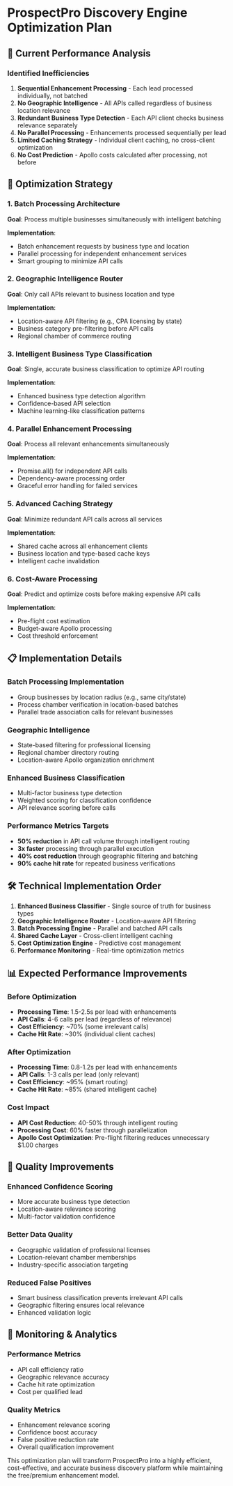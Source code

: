 # ProspectPro Discovery Engine Optimization Plan

## 🎯 Current Performance Analysis

### Identified Inefficiencies
1. **Sequential Enhancement Processing** - Each lead processed individually, not batched
2. **No Geographic Intelligence** - All APIs called regardless of business location relevance
3. **Redundant Business Type Detection** - Each API client checks business relevance separately
4. **No Parallel Processing** - Enhancements processed sequentially per lead
5. **Limited Caching Strategy** - Individual client caching, no cross-client optimization
6. **No Cost Prediction** - Apollo costs calculated after processing, not before

## 🚀 Optimization Strategy

### 1. Batch Processing Architecture
**Goal**: Process multiple businesses simultaneously with intelligent batching

**Implementation**:
- Batch enhancement requests by business type and location
- Parallel processing for independent enhancement services
- Smart grouping to minimize API calls

### 2. Geographic Intelligence Router
**Goal**: Only call APIs relevant to business location and type

**Implementation**:
- Location-aware API filtering (e.g., CPA licensing by state)
- Business category pre-filtering before API calls
- Regional chamber of commerce routing

### 3. Intelligent Business Type Classification
**Goal**: Single, accurate business classification to optimize API routing

**Implementation**:
- Enhanced business type detection algorithm
- Confidence-based API selection
- Machine learning-like classification patterns

### 4. Parallel Enhancement Processing
**Goal**: Process all relevant enhancements simultaneously

**Implementation**:
- Promise.all() for independent API calls
- Dependency-aware processing order
- Graceful error handling for failed services

### 5. Advanced Caching Strategy
**Goal**: Minimize redundant API calls across all services

**Implementation**:
- Shared cache across all enhancement clients
- Business location and type-based cache keys
- Intelligent cache invalidation

### 6. Cost-Aware Processing
**Goal**: Predict and optimize costs before making expensive API calls

**Implementation**:
- Pre-flight cost estimation
- Budget-aware Apollo processing
- Cost threshold enforcement

## 📋 Implementation Details

### Batch Processing Implementation
- Group businesses by location radius (e.g., same city/state)
- Process chamber verification in location-based batches
- Parallel trade association calls for relevant businesses

### Geographic Intelligence
- State-based filtering for professional licensing
- Regional chamber directory routing
- Location-aware Apollo organization enrichment

### Enhanced Business Classification
- Multi-factor business type detection
- Weighted scoring for classification confidence
- API relevance scoring before calls

### Performance Metrics Targets
- **50% reduction** in API call volume through intelligent routing
- **3x faster** processing through parallel execution
- **40% cost reduction** through geographic filtering and batching
- **90% cache hit rate** for repeated business verifications

## 🛠️ Technical Implementation Order

1. **Enhanced Business Classifier** - Single source of truth for business types
2. **Geographic Intelligence Router** - Location-aware API filtering
3. **Batch Processing Engine** - Parallel and batched API calls
4. **Shared Cache Layer** - Cross-client intelligent caching
5. **Cost Optimization Engine** - Predictive cost management
6. **Performance Monitoring** - Real-time optimization metrics

## 📊 Expected Performance Improvements

### Before Optimization
- **Processing Time**: 1.5-2.5s per lead with enhancements
- **API Calls**: 4-6 calls per lead (regardless of relevance)
- **Cost Efficiency**: ~70% (some irrelevant calls)
- **Cache Hit Rate**: ~30% (individual client caches)

### After Optimization
- **Processing Time**: 0.8-1.2s per lead with enhancements
- **API Calls**: 1-3 calls per lead (only relevant)
- **Cost Efficiency**: ~95% (smart routing)
- **Cache Hit Rate**: ~85% (shared intelligent cache)

### Cost Impact
- **API Cost Reduction**: 40-50% through intelligent routing
- **Processing Cost**: 60% faster through parallelization
- **Apollo Cost Optimization**: Pre-flight filtering reduces unnecessary $1.00 charges

## 🎯 Quality Improvements

### Enhanced Confidence Scoring
- More accurate business type detection
- Location-aware relevance scoring
- Multi-factor validation confidence

### Better Data Quality
- Geographic validation of professional licenses
- Location-relevant chamber memberships
- Industry-specific association targeting

### Reduced False Positives
- Smart business classification prevents irrelevant API calls
- Geographic filtering ensures local relevance
- Enhanced validation logic

## 🔧 Monitoring & Analytics

### Performance Metrics
- API call efficiency ratio
- Geographic relevance accuracy
- Cache hit rate optimization
- Cost per qualified lead

### Quality Metrics
- Enhancement relevance scoring
- Confidence boost accuracy
- False positive reduction rate
- Overall qualification improvement

This optimization plan will transform ProspectPro into a highly efficient, cost-effective, and accurate business discovery platform while maintaining the free/premium enhancement model.